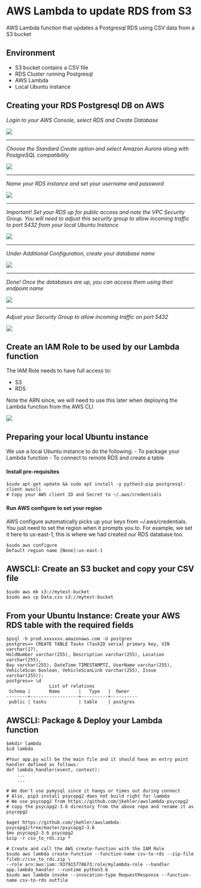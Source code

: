 # AWS Lambda to update RDS from S3 
AWS Lambda function that updates a Postgresql RDS using CSV data from a S3 bucket

## Environment

- S3 bucket contains a CSV file
- RDS Cluster running Postgresql
- AWS Lambda
- Local Ubuntu instance

## Creating your RDS Postgresql DB on AWS

*Login to your AWS Console, select RDS and Create Database*

![](one.PNG)

<hr>

*Choose the Standard Create option and select Amazon Aurora along with PostgreSQL compatibility*

![](two.PNG)

<hr>

*Name your RDS instance and set your username and password*

![](three.PNG)

<hr>

*Important! Set your RDS up for public access and note the VPC Security Group. You will need to adjust this security group to allow incoming traffic to port 5432 from your local Ubuntu Instance*

![](four.PNG)

<hr>

*Under Additional Configuration, create your database name*

![](five.PNG)

<hr>

*Done! Once the databases are up, you can access them using their endpoint name*

![](six.PNG)

<hr>

*Adjust your Security Group to allow incoming traffic on port 5432*

![](inbound.PNG)

## Create an IAM Role to be used by our Lambda function

The IAM Role needs to have full access to:
- S3
- RDS

Note the ARN since, we will need to use this later when deploying the Lambda function from the AWS CLI

![](iamrole.PNG)

## Preparing your local Ubuntu instance

We use a local Ubuntu instance to do the following:
    - To package your Lambda function
    - To connect to remote RDS and create a table

#### Install pre-requisites

```
$sudo apt-get update && sudo apt install -y python3-pip postgresql-client awscli 
# Copy your AWS client ID and Secret to ~/.aws/credentials
```

#### Run AWS configure to set your region

AWS configure automatically picks up your keys from ~/.aws/credentials. You just need to set the region when it prompts you to.
For example, we set it here to us-east-1, this is where we had created our RDS database too.

```
$sudo aws configure
Default region name [None]:us-east-1
```

## AWSCLI: Create an S3 bucket and copy your CSV file

```
$sudo aws mb s3://mytest-bucket
$sudo aws cp Data.csv s3://mytest-bucket
```

## From your Ubuntu Instance: Create your AWS RDS table with the required fields

```
$psql -h prod.xxxxxxx.amazonaws.com -U postgres
postgres=> CREATE TABLE Tasks (TaskID serial primary key, VIN varchar(17), 
HoldNumber varchar(255), Description varchar(255), Location varchar(255), 
Bay varchar(255), DateTime TIMESTAMPTZ, UserName varchar(255), 
VehicleScan boolean, VehicleScanLink varchar(255), Issue varchar(255));
postgres=> \d
                List of relations
 Schema |       Name       |   Type   |  Owner
--------+------------------+----------+----------
 public | tasks            | table    | postgres
```

## AWSCLI: Package & Deploy your Lambda function

```
$mkdir lambda
$cd lambda

#Your app.py will be the main file and it should have an entry point handler defined as follows:
def lambda_handler(event, context):
    ...
    ...

# We don't use pymysql since it hangs or times out during connect
# Also, pip3 install psycopg2 does not build right for lambda
# We use psycopg2 from https://github.com/jkehler/awslambda-psycopg2
# copy the psycopg2-3.6 directory from the above repo and rename it as psycopg2

$wget https://github.com/jkehler/awslambda-psycopg2/tree/master/psycopg2-3.6
$mv psycopg2-3.6 psycopg2
$zip -r csv_to_rds.zip *

# Create and call the AWS create-function with the IAM Role
$sudo aws lambda create-function --function-name csv-to-rds --zip-file fileb://csv_to_rds.zip \
--role arn:aws:iam::937915778673:role/mylambda-role --handler app.lambda_handler --runtime python3.6
$sudo aws lambda invoke --invocation-type RequestResponse --function-name csv-to-rds outfile

```

